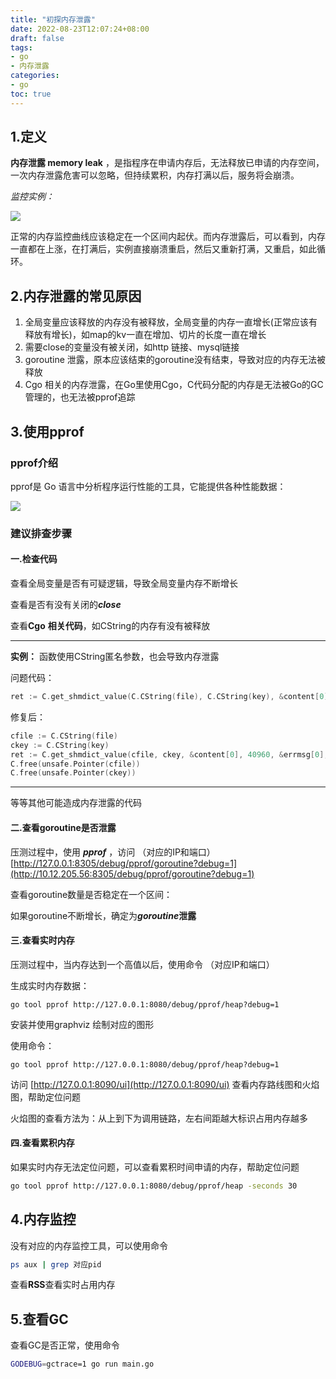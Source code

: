 ```yaml
---
title: "初探内存泄露"
date: 2022-08-23T12:07:24+08:00
draft: false
tags:
- go
- 内存泄露
categories:
- go
toc: true
---
```

## 1.定义

 **内存泄露 memory leak** ，是指程序在申请内存后，无法释放已申请的内存空间，一次内存泄露危害可以忽略，但持续累积，内存打满以后，服务将会崩溃。

*监控实例：*

![](http://rte.weiyun.baidu.com/api/imageDownloadAddress?attachId=60810991bd67426faadc33c895f6c62d)

正常的内存监控曲线应该稳定在一个区间内起伏。而内存泄露后，可以看到，内存一直都在上涨，在打满后，实例直接崩溃重启，然后又重新打满，又重启，如此循环。

## 2.内存泄露的常见原因

1. 全局变量应该释放的内存没有被释放，全局变量的内存一直增长(正常应该有释放有增长)，如map的kv一直在增加、切片的长度一直在增长
2. 需要close的变量没有被关闭，如http 链接、mysql链接
3. goroutine 泄露，原本应该结束的goroutine没有结束，导致对应的内存无法被释放
4. Cgo 相关的内存泄露，在Go里使用Cgo，C代码分配的内存是无法被Go的GC管理的，也无法被pprof追踪

## 3.使用pprof

### pprof介绍

pprof是 Go 语言中分析程序运行性能的工具，它能提供各种性能数据：

![](http://rte.weiyun.baidu.com/api/imageDownloadAddress?attachId=65677d01b08641699f15b6e9022416a5)

### 建议排查步骤

#### 一.检查代码

查看全局变量是否有可疑逻辑，导致全局变量内存不断增长

查看是否有没有关闭的***close***

查看**Cgo** **相关代码**，如CString的内存有没有被释放

---

 **实例：** 函数使用CString匿名参数，也会导致内存泄露

问题代码：

```go
ret := C.get_shmdict_value(C.CString(file), C.CString(key), &content[0], 40960, &errmsg[0], 1024)
```

修复后：

```go
cfile := C.CString(file)
ckey := C.CString(key)
ret := C.get_shmdict_value(cfile, ckey, &content[0], 40960, &errmsg[0], 1024)
C.free(unsafe.Pointer(cfile))
C.free(unsafe.Pointer(ckey))
```

---

等等其他可能造成内存泄露的代码

#### 二.查看goroutine是否泄露

压测过程中，使用 ***pprof*** ，访问 （对应的IP和端口）[http://127.0.0.1:8305/debug/pprof/goroutine?debug=1](http://10.12.205.56:8305/debug/pprof/goroutine?debug=1)

查看goroutine数量是否稳定在一个区间：

如果goroutine不断增长，确定为***goroutine*****泄露**

#### 三.查看实时内存

压测过程中，当内存达到一个高值以后，使用命令 （对应IP和端口）

生成实时内存数据：

```shell
go tool pprof http://127.0.0.1:8080/debug/pprof/heap?debug=1
```

安装并使用graphviz 绘制对应的图形

使用命令：

```shell
go tool pprof http://127.0.0.1:8080/debug/pprof/heap?debug=1
```

访问 [http://127.0.0.1:8090/ui](http://127.0.0.1:8090/ui) 查看内存路线图和火焰图，帮助定位问题

火焰图的查看方法为：从上到下为调用链路，左右间距越大标识占用内存越多

#### 四.查看累积内存

如果实时内存无法定位问题，可以查看累积时间申请的内存，帮助定位问题

```bash
go tool pprof http://127.0.0.1:8080/debug/pprof/heap -seconds 30
```

## 4.内存监控

没有对应的内存监控工具，可以使用命令

```bash
ps aux | grep 对应pid
```

查看**RSS**查看实时占用内存

## 5.查看GC

查看GC是否正常，使用命令

```bash
GODEBUG=gctrace=1 go run main.go
```
